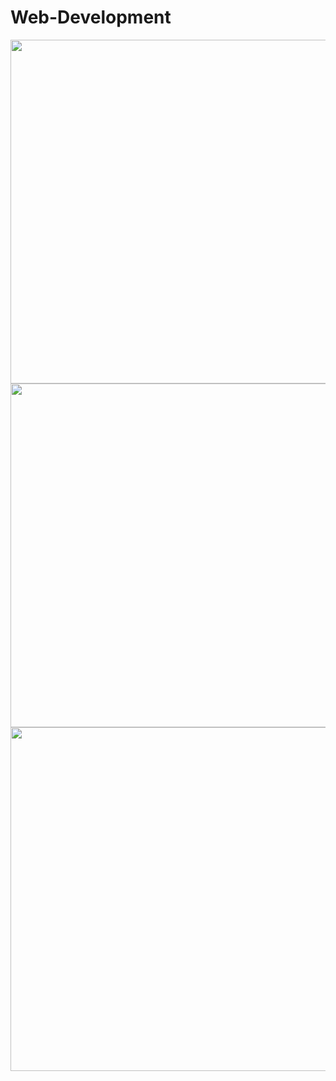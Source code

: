 # Web-Development
<div id="header" align="center">
   <img src="https://github-production-user-asset-6210df.s3.amazonaws.com/55986701/257163295-c124f522-610f-454f-a8f1-4843cae860c0.png" width="550"/><br>
   
</div>
<div id="header" align="center">
   <img src="https://media.giphy.com/media/55986701/257162795-de56c431-6c48-41fb-b0bb-109bbd800e33.png" width="550"/><br>
</div>
<div id="header" align="center">
   <img src="https://media.giphy.com/media/55986701/257163295-c124f522-610f-454f-a8f1-4843cae860c0.png" width="550"/><br>
</div>


